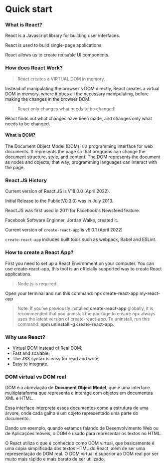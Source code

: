 # Quick start

### What is React?

React is a Javascript library for building user interfaces.

React is used to build single-page applications.

React allows us to create reusable UI components.

### How does React Work?

> React creates a VIRTUAL DOM in memory.

Instead of manipulating the browser's DOM directly, React creates a virtual DOM in memory, where it does all the necessary manipulating, before making the changes in the browser DOM.

> React only changes what needs to be changed!

React finds out what changes have been made, and changes only what needs to be changed.

#### What is DOM?

The Document Object Model (DOM) is a programming interface for web documents. It represents the page so that programs can change the document structure, style, and content. The DOM represents the document as nodes and objects; that way, programming languages can interact with the page.

### React.JS History

Current version of React.JS is V18.0.0 (April 2022).

Initial Release to the Public(V0.3.0) was in July 2013.

React.JS was first used in 2011 for Facebook's Newsfeed feature.

Facebook Software Enginner, Jordan Walke, created it.

Current version of `create-react-app` is v5.0.1 (April 2022)

`create-react-app` includes built tools such as webpack, Babel and ESLint.

### How to create a React App?

First you need to set up a React Environment on your computer. You can use create-react-app, this tool is an officially supported way to create React applications.

> Node.js is required.

Open your terminal and run this command: npx create-react-app my-react-app

> Note: If you've previously installed **create-react-app** globally, it is recommended that you uninstall the package to ensure npx always uses the latest version of create-react-app. To uninstall, run this command: **npm uninstall -g create-react-app**.

### Why use React?

* Virtual DOM instead of Real DOM;
* Fast and scalable;
* The JSX syntax is easy for read and write;
* Easy to integrate.

### DOM virtual vs DOM real <a href="#h-dom-virtual-vs-dom-real" id="h-dom-virtual-vs-dom-real"></a>

DOM é a abreviação de **Document Object Model**, que é uma interface multiplataforma que representa e interage com objetos em documentos XML e HTML.

Essa interface interpreta esses documentos como a estrutura de uma árvore, onde cada galho é um objeto representado uma parte do documento.

Dando um exemplo, quando estamos falando de Desenvolvimento Web ou de Aplicações móveis, o DOM é usado para representar os textos no HTML.

O React utiliza o que é conhecido como DOM virtual, que basicamente é uma cópia simplificada dos textos HTML do React, além de ser uma representação do DOM real. O DOM virtual é superior ao DOM real por ser muito mais rápido e mais barato de ser utilizado.
